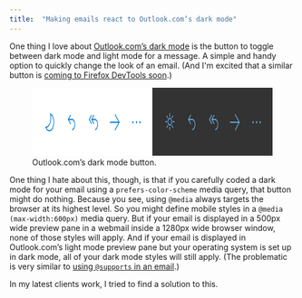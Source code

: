 ```yaml
---
title:  "Making emails react to Outlook.com’s dark mode"
---
```


One thing I love about [Outlook.com’s dark mode](/2019/dealing-with-outlook-com-s-dark-mode/) is the button to toggle between dark mode and light mode for a message. A simple and handy option to quickly change the look of an email. (And I'm excited that a similar button is [coming to Firefox DevTools soon](https://twitter.com/FirefoxDevTools/status/1361361182511218700).)

<figure>
<a href="/uploads/2021/02/outlook-com-dark-mode-button.png"><img src="/uploads/2021/02/outlook-com-dark-mode-button.png" alt="" width="800" height="120" /></a>
<figcaption>Outlook.com’s dark mode button.</figcaption>
</figure>

One thing I hate about this, though, is that if you carefully coded a dark mode for your email using a `prefers-color-scheme` media query, that button might do nothing. Because you see, using `@media` always targets the browser at its highest level. So you might define mobile styles in a `@media (max-width:600px)` media query. But if your email is displayed in a 500px wide preview pane in a webmail inside a 1280px wide browser window, none of those styles will apply. And if your email is displayed in Outlook.com’s light mode preview pane but your operating system is set up in dark mode, all of your dark mode styles will still apply. (The problematic is very similar to [using `@supports` in an email](https://www.hteumeuleu.com/2017/the-trap-of-using-supports-in-emails/).)

In my latest clients work, I tried to find a solution to this.
